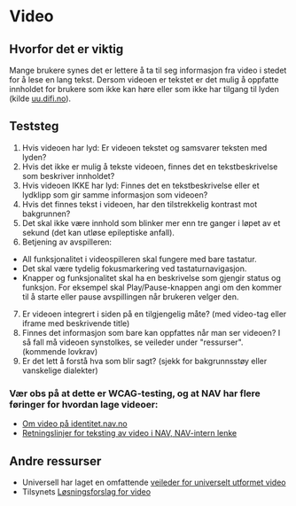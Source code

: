 # Video

## Hvorfor det er viktig
Mange brukere synes det er lettere å ta til seg informasjon fra video i stedet for å lese en lang tekst. Dersom videoen er tekstet er det mulig å oppfatte innholdet for brukere som ikke kan høre eller som ikke har tilgang til lyden (kilde [uu.difi.no](https://uu.difi.no/krav-og-regelverk/losningsforslag-web/video)).

## Teststeg
1. Hvis videoen har lyd: Er videoen tekstet og samsvarer teksten med lyden?
2. Hvis det ikke er mulig å tekste videoen, finnes det en tekstbeskrivelse som beskriver innholdet?
3. Hvis videoen IKKE har lyd: Finnes det en tekstbeskrivelse eller et lydklipp som gir samme informasjon som videoen?
4. Hvis det finnes tekst i videoen, har den tilstrekkelig kontrast mot bakgrunnen?
5. Det skal ikke være innhold som blinker mer enn tre ganger i løpet av et sekund (det kan utløse epileptiske anfall).
6. Betjening av avspilleren:
  - All funksjonalitet i videospilleren skal fungere med bare tastatur.
  - Det skal være tydelig fokusmarkering ved tastaturnavigasjon.
  - Knapper og funksjonalitet skal ha en beskrivelse som gjengir status og funksjon. For eksempel skal Play/Pause-knappen angi om den kommer til å starte eller pause avspillingen når brukeren velger den.
7. Er videoen integrert i siden på en tilgjengelig måte? (med video-tag eller iframe med beskrivende title)
8. Finnes det informasjon som bare kan oppfattes når man ser videoen? I så fall må videoen synstolkes, se veileder under "ressurser". (kommende lovkrav)
9. Er det lett å forstå hva som blir sagt? (sjekk for bakgrunnsstøy eller vanskelige dialekter)
  
### Vær obs på at dette er WCAG-testing, og at NAV har flere føringer for hvordan lage videoer:
- [Om video på identitet.nav.no](https://identitet.nav.no/d/n49NiiediAKF/identitet#/identitet/video)
- [Retningslinjer for teksting av video i NAV, NAV-intern lenke](https://navno.sharepoint.com/sites/intranett-kommunikasjon/SitePages/Retningslinjer-for-teksting-av-video.aspx?web=1)

## Andre ressurser
- Universell har laget en omfattende [veileder for universelt utformet video](https://www.universell.no/fagomraader/universell-utforming/veileder-for-universelt-utformet-video/)
- Tilsynets [Løsningsforslag for video](https://uu.difi.no/krav-og-regelverk/losningsforslag-web/video)
